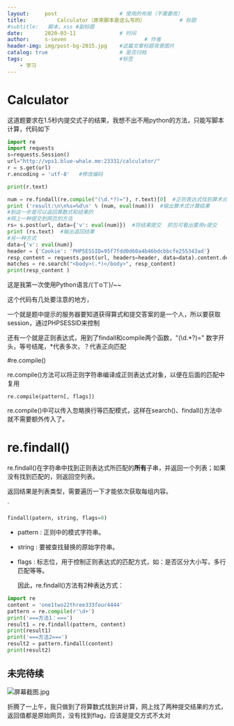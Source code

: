 ```yaml
---
layout:     post   				    # 使用的布局（不需要改）
title:       	Calculator（原来脚本是这么写的）			# 标题 
#subtitle:   脚本，xss #副标题
date:       2020-03-11 				# 时间
author:     s-seven 						# 作者
header-img: img/post-bg-2015.jpg 	#这篇文章标题背景图片
catalog: true 						# 是否归档
tags:								#标签
    - 学习
---
```


# Calculator

这道题要求在1.5秒内提交式子的结果，我想不出不用python的方法，只能写脚本计算，代码如下

```python
import re
import requests 
s=requests.Session()
url="http://vps1.blue-whale.me:23331/calculator/"
r = s.get(url)
r.encoding = 'utf-8'   #修改编码

print(r.text)

num = re.findall(re.compile("(\d.*?)="), r.text)[0]  #正则表达式找到算术式 
print ('result:\n\n%s=%d\n' % (num, eval(num)))  #输出算术式计算结果
#到这一步是可以返回算数式和结果的
#网上一种提交到网页的方法
rs= s.post(url, data={'v': eval(num)})  #将结果提交  抓包可看出要用v提交
print (rs.text)  #输出返回结果
#另一种方式
data={'v': eval(num)}
header = {'Cookie': 'PHPSESSID=95f7fdd0d60a4b46bdcbbcfe255343ad'}
resp_content = requests.post(url, headers=header, data=data).content.decode('utf-8')  
matches = re.search("<body>(.*)</body>", resp_content)  
print(resp_content )
```

这是我第一次使用Python语言/(ㄒoㄒ)/~~

这个代码有几处要注意的地方，

一个就是题中提示的服务器要知道获得算式和提交答案的是一个人，所以要获取session，通过PHPSESSID来控制

还有一个就是正则表达式，用到了findall和compile两个函数，"(\d.*?)=" 数字开头，等号结尾，*代表多次，？代表正向匹配

#re.compile()

re.compile()方法可以将正则字符串编译成正则表达式对象，以便在后面的匹配中复用

`re.compile(pattern[, flags])`	

re.compile()中可以传入忽略换行等匹配模式，这样在search()、findall()方法中就不需要额外传入了。

# re.findall()

re.findall()在字符串中找到正则表达式所匹配的**所有**子串，并返回一个列表；如果没有找到匹配的，则返回空列表。

返回结果是列表类型，需要遍历一下才能依次获取每组内容。

`

```python
findall(patern, string, flags=0)
```



- pattern : 正则中的模式字符串。

- string : 要被查找替换的原始字符串。

- flags : 标志位，用于控制正则表达式的匹配方式，如：是否区分大小写，多行匹配等等。

  因此，re.findall()方法有2种表达方式：

```python
import re
content = 'one1two22three333four4444'
pattern = re.compile(r'\d+')
print('===方法1：===')
result1 = re.findall(pattern, content)
print(result1) 
print('===方法2===')
result2 = pattern.findall(content)
print(result2)
```


## 未完待续

![屏幕截图.jpg](http://ww1.sinaimg.cn/large/005KQQDely1gcq1jv901ej30go0cpjrz.jpg)

折腾了一上午，我只做到了将算数式找到并计算，网上找了两种提交结果的方式，返回值都是原始网页，没有找到flag，应该是提交方式不太对